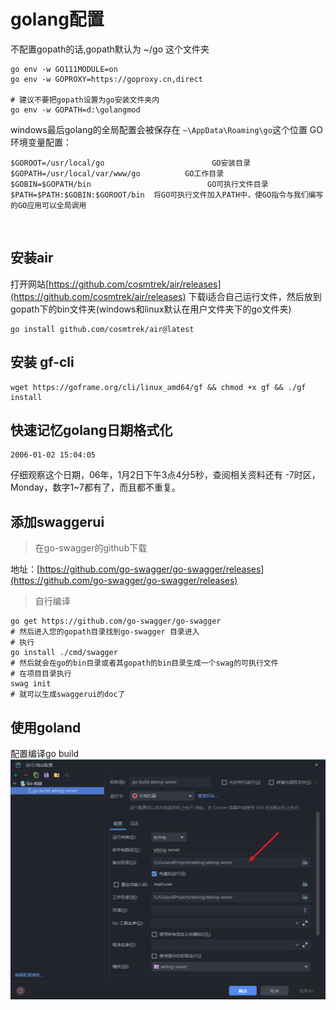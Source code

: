 # golang配置

不配置gopath的话,gopath默认为   ~/go   这个文件夹

```shell
go env -w GO111MODULE=on
go env -w GOPROXY=https://goproxy.cn,direct

# 建议不要把gopath设置为go安装文件夹内
go env -w GOPATH=d:\golangmod
```

windows最后golang的全局配置会被保存在   `~\AppData\Roaming\go`这个位置
GO环境变量配置：

```shell
$GOROOT=/usr/local/go                        GO安装目录
$GOPATH=/usr/local/var/www/go          GO工作目录
$GOBIN=$GOPATH/bin                          GO可执行文件目录
$PATH=$PATH:$GOBIN:$GOROOT/bin  将GO可执行文件加入PATH中，使GO指令与我们编写的GO应用可以全局调用

```

​

## 安装air

打开网站[https://github.com/cosmtrek/air/releases](https://github.com/cosmtrek/air/releases)
下载i适合自己运行文件，然后放到 gopath下的bin文件夹(windows和linux默认在用户文件夹下的go文件夹)

```shell
go install github.com/cosmtrek/air@latest
```

## 安装 gf-cli

```shell
wget https://goframe.org/cli/linux_amd64/gf && chmod +x gf && ./gf install
```

## 快速记忆golang日期格式化

```shell
2006-01-02 15:04:05
```

仔细观察这个日期，06年，1月2日下午3点4分5秒，查阅相关资料还有 -7时区，Monday，数字1~7都有了，而且都不重复。

## 添加swaggerui

> 在go-swagger的github下载

地址：[https://github.com/go-swagger/go-swagger/releases](https://github.com/go-swagger/go-swagger/releases)

> 自行编译

```shell
go get https://github.com/go-swagger/go-swagger
# 然后进入您的gopath目录找到go-swagger 目录进入
# 执行
go install ./cmd/swagger
# 然后就会在go的bin目录或者其gopath的bin目录生成一个swag的可执行文件
# 在项目目录执行
swag init
# 就可以生成swaggerui的doc了
```

## 使用goland

配置编译go build
![go](./res/use-goland.png)
